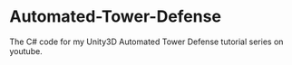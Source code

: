 # Automated-Tower-Defense
The C# code for my Unity3D Automated Tower Defense tutorial series on youtube. 
